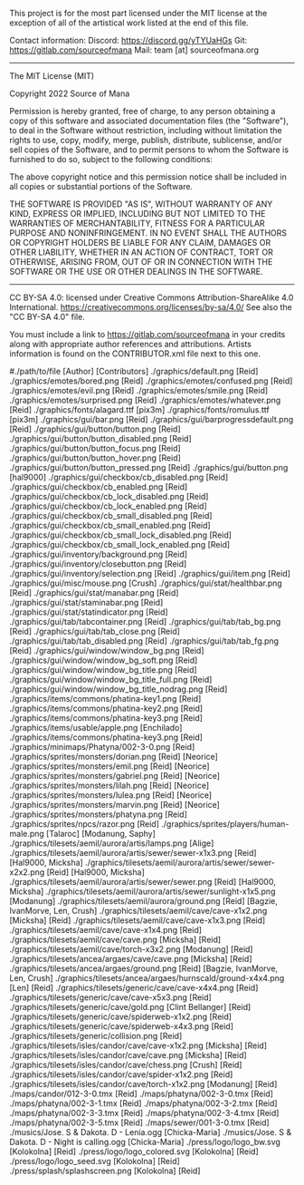 This project is for the most part licensed under the MIT license at the exception of all of the artistical work listed at the end of this file. 

Contact information: 
Discord: https://discord.gg/yTYUaHGs 
Git: https://gitlab.com/sourceofmana
Mail: team [at] sourceofmana.org 

------------------------------------------------------------------------

The MIT License (MIT)

Copyright 2022 Source of Mana

Permission is hereby granted, free of charge, to any person obtaining a copy of this software and associated documentation files (the "Software"), to deal in the Software without restriction, including without limitation the rights to use, copy, modify, merge, publish, distribute, sublicense, and/or sell copies of the Software, and to permit persons to whom the Software is furnished to do so, subject to the following conditions:

The above copyright notice and this permission notice shall be included in all copies or substantial portions of the Software.

THE SOFTWARE IS PROVIDED "AS IS", WITHOUT WARRANTY OF ANY KIND, EXPRESS OR IMPLIED, INCLUDING BUT NOT LIMITED TO THE WARRANTIES OF MERCHANTABILITY, FITNESS FOR A PARTICULAR PURPOSE AND NONINFRINGEMENT. IN NO EVENT SHALL THE AUTHORS OR COPYRIGHT HOLDERS BE LIABLE FOR ANY CLAIM, DAMAGES OR OTHER LIABILITY, WHETHER IN AN ACTION OF CONTRACT, TORT OR OTHERWISE, ARISING FROM, OUT OF OR IN CONNECTION WITH THE SOFTWARE OR THE USE OR OTHER DEALINGS IN THE SOFTWARE.

------------------------------------------------------------------------

CC BY-SA 4.0: licensed under Creative Commons Attribution-ShareAlike 4.0 International.
https://creativecommons.org/licenses/by-sa/4.0/
See also the "CC BY-SA 4.0" file.

You must include a link to https://gitlab.com/sourceofmana in your credits along with appropriate author references and attributions. Artists information is found on the CONTRIBUTOR.xml file next to this one.

#./path/to/file [Author] [Contributors]
./graphics/default.png [Reid]
./graphics/emotes/bored.png [Reid]
./graphics/emotes/confused.png [Reid]
./graphics/emotes/evil.png [Reid]
./graphics/emotes/smile.png [Reid]
./graphics/emotes/surprised.png [Reid]
./graphics/emotes/whatever.png [Reid]
./graphics/fonts/alagard.ttf [pix3m]
./graphics/fonts/romulus.ttf [pix3m]
./graphics/gui/bar.png [Reid]
./graphics/gui/barprogressdefault.png [Reid]
./graphics/gui/button/button.png [Reid]
./graphics/gui/button/button_disabled.png [Reid]
./graphics/gui/button/button_focus.png [Reid]
./graphics/gui/button/button_hover.png [Reid]
./graphics/gui/button/button_pressed.png [Reid]
./graphics/gui/button.png [hal9000]
./graphics/gui/checkbox/cb_disabled.png [Reid]
./graphics/gui/checkbox/cb_enabled.png [Reid]
./graphics/gui/checkbox/cb_lock_disabled.png [Reid]
./graphics/gui/checkbox/cb_lock_enabled.png [Reid]
./graphics/gui/checkbox/cb_small_disabled.png [Reid]
./graphics/gui/checkbox/cb_small_enabled.png [Reid]
./graphics/gui/checkbox/cb_small_lock_disabled.png [Reid]
./graphics/gui/checkbox/cb_small_lock_enabled.png [Reid]
./graphics/gui/inventory/background.png [Reid]
./graphics/gui/inventory/closebutton.png [Reid]
./graphics/gui/inventory/selection.png [Reid]
./graphics/gui/item.png [Reid]
./graphics/gui/misc/mouse.png [Crush]
./graphics/gui/stat/healthbar.png [Reid]
./graphics/gui/stat/manabar.png [Reid]
./graphics/gui/stat/staminabar.png [Reid]
./graphics/gui/stat/statindicator.png [Reid]
./graphics/gui/tab/tabcontainer.png [Reid]
./graphics/gui/tab/tab_bg.png [Reid]
./graphics/gui/tab/tab_close.png [Reid]
./graphics/gui/tab/tab_disabled.png [Reid]
./graphics/gui/tab/tab_fg.png [Reid]
./graphics/gui/window/window_bg.png [Reid]
./graphics/gui/window/window_bg_soft.png [Reid]
./graphics/gui/window/window_bg_title.png [Reid]
./graphics/gui/window/window_bg_title_full.png [Reid]
./graphics/gui/window/window_bg_title_nodrag.png [Reid]
./graphics/items/commons/phatina-key1.png [Reid]
./graphics/items/commons/phatina-key2.png [Reid]
./graphics/items/commons/phatina-key3.png [Reid]
./graphics/items/usable/apple.png [Enchilado]
./graphics/items/commons/phatina-key3.png [Reid]
./graphics/minimaps/Phatyna/002-3-0.png [Reid]
./graphics/sprites/monsters/dorian.png [Reid] [Neorice]
./graphics/sprites/monsters/emil.png [Reid] [Neorice]
./graphics/sprites/monsters/gabriel.png [Reid] [Neorice]
./graphics/sprites/monsters/lilah.png [Reid] [Neorice]
./graphics/sprites/monsters/lulea.png [Reid] [Neorice]
./graphics/sprites/monsters/marvin.png [Reid] [Neorice]
./graphics/sprites/monsters/phatyna.png [Reid]
./graphics/sprites/npcs/razor.png [Reid]
./graphics/sprites/players/human-male.png [Talaroc] [Modanung, Saphy]
./graphics/tilesets/aemil/aurora/artis/lamps.png [Alige]
./graphics/tilesets/aemil/aurora/artis/sewer/sewer-x1x3.png [Reid] [Hal9000, Micksha]
./graphics/tilesets/aemil/aurora/artis/sewer/sewer-x2x2.png [Reid] [Hal9000, Micksha]
./graphics/tilesets/aemil/aurora/artis/sewer/sewer.png [Reid] [Hal9000, Micksha]
./graphics/tilesets/aemil/aurora/artis/sewer/sunlight-x1x5.png [Modanung]
./graphics/tilesets/aemil/aurora/ground.png [Reid] [Bagzie, IvanMorve, Len, Crush]
./graphics/tilesets/aemil/cave/cave-x1x2.png [Micksha] [Reid]
./graphics/tilesets/aemil/cave/cave-x1x3.png [Reid]
./graphics/tilesets/aemil/cave/cave-x1x4.png [Reid]
./graphics/tilesets/aemil/cave/cave.png [Micksha] [Reid]
./graphics/tilesets/aemil/cave/torch-x3x2.png [Modanung] [Reid]
./graphics/tilesets/ancea/argaes/cave/cave.png [Micksha] [Reid]
./graphics/tilesets/ancea/argaes/ground.png [Reid] [Bagzie, IvanMorve, Len, Crush]
./graphics/tilesets/ancea/argaes/hurnscald/ground-x4x4.png [Len] [Reid]
./graphics/tilesets/generic/cave/cave-x4x4.png [Reid]
./graphics/tilesets/generic/cave/cave-x5x3.png [Reid]
./graphics/tilesets/generic/cave/gold.png [Clint Bellanger] [Reid]
./graphics/tilesets/generic/cave/spiderweb-x1x2.png [Reid]
./graphics/tilesets/generic/cave/spiderweb-x4x3.png [Reid]
./graphics/tilesets/generic/collision.png [Reid]
./graphics/tilesets/isles/candor/cave/cave-x1x2.png [Micksha] [Reid]
./graphics/tilesets/isles/candor/cave/cave.png [Micksha] [Reid]
./graphics/tilesets/isles/candor/cave/chess.png [Crush] [Reid]
./graphics/tilesets/isles/candor/cave/spider-x1x2.png [Reid]
./graphics/tilesets/isles/candor/cave/torch-x1x2.png [Modanung] [Reid]
./maps/candor/012-3-0.tmx [Reid]
./maps/phatyna/002-3-0.tmx [Reid]
./maps/phatyna/002-3-1.tmx [Reid]
./maps/phatyna/002-3-2.tmx [Reid]
./maps/phatyna/002-3-3.tmx [Reid]
./maps/phatyna/002-3-4.tmx [Reid]
./maps/phatyna/002-3-5.tmx [Reid]
./maps/sewer/001-3-0.tmx [Reid]
./musics/Jose. S & Dakota. D - Lenia.ogg [Chicka-Maria]
./musics/Jose. S & Dakota. D - Night is calling.ogg [Chicka-Maria]
./press/logo/logo_bw.svg [Kolokolna] [Reid]
./press/logo/logo_colored.svg [Kolokolna] [Reid]
./press/logo/logo_seed.svg [Kolokolna] [Reid]
./press/splash/splashscreen.png [Kolokolna] [Reid]
